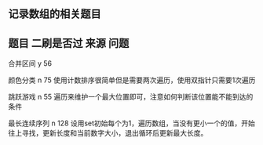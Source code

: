 ## 记录数组的相关题目

## 题目               二刷是否过      来源   问题     
   合并区间             y              56   
   
   颜色分类             n              75      使用计数排序很简单但是需要两次遍历，使用双指针只需要1次遍历
   
   跳跃游戏             n              55      遍历来维护一个最大位置即可，注意如何判断该位置能不能到达的条件
        
   最长连续序列         n              128     设用set初始每个为1，遍历数组，当没有更小一个的值，开始往上寻找，更新长度和当前数字大小，退出循环后更新最大长度。
